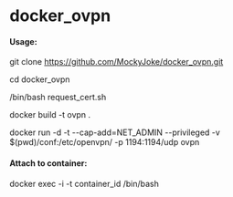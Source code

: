 # docker_ovpn

#### Usage:

git clone https://github.com/MockyJoke/docker_ovpn.git

cd docker_ovpn

/bin/bash request_cert.sh <DOMAIN> <EMAIL>

docker build -t ovpn .

docker run -d -t --cap-add=NET_ADMIN --privileged -v $(pwd)/conf:/etc/openvpn/ -p 1194:1194/udp ovpn
#### Attach to container:

docker exec -i -t container_id /bin/bash
